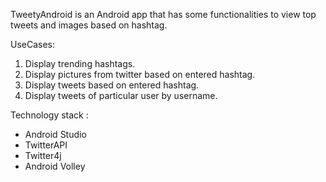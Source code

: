 TweetyAndroid is an Android app that has some functionalities to view top tweets and images based on hashtag.

UseCases:

1. Display trending hashtags.
2. Display pictures from twitter based on entered hashtag.
3. Display tweets based on entered hashtag.
4. Display tweets of particular user by username.

Technology stack :
- Android Studio
- TwitterAPI
- Twitter4j
- Android Volley
